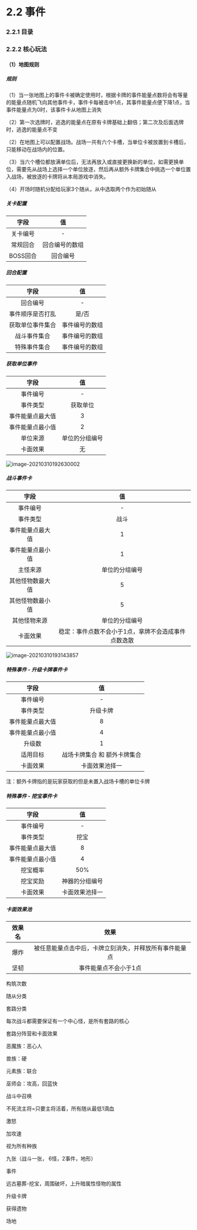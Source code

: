 # 2.2 事件

### 2.2.1 目录

### 2.2.2 核心玩法

#### （1）地图规则

##### 规则

（1）当一张地图上的事件卡被确定使用时，根据卡牌的事件能量点数将会有等量的能量点随机飞向其他事件卡，事件卡每被击中1点，其事件能量点便下降1点，当事件能量点为0时，该事件卡从地图上消失

（2）第一次选牌时，逃逸的能量点在原有卡牌基础上翻倍；第二次及后面选牌时，逃逸的能量点不变

（2）在地图上可以配置战场。战场一共有六个卡槽，当单位卡被放置到卡槽后，只能移动在战场内的位置。

（3）当六个槽位都放满单位后，无法再放入或直接更换新的单位，如需更换单位，需要先从战场上选择一个单位放逐，然后再从额外卡牌集合中挑选一个单位置入战场，被放逐的卡牌将从本局游戏中消失。

（4）开场时随机分配给玩家3个随从，从中选取两个作为初始随从



##### 关卡配置

|   字段   |       值       |
| :------: | :------------: |
| 关卡编号 |       -        |
| 常规回合 | 回合编号的数组 |
| BOSS回合 |    回合编号    |

##### 回合配置

|       字段       |       值       |
| :--------------: | :------------: |
|     回合编号     |       -        |
| 事件顺序是否打乱 |     是/否      |
| 获取单位事件集合 | 事件编号的数组 |
|   战斗事件集合   | 事件编号的数组 |
|   特殊事件集合   | 事件编号的数组 |

##### 获取单位事件

|       字段       |       值       |
| :--------------: | :------------: |
|     事件编号     |       -        |
|     事件类型     |    获取单位    |
| 事件能量点最大值 |       3        |
| 事件能量点最小值 |       2        |
|     单位来源     | 单位的分组编号 |
|     卡面效果     |       无       |

![image-20210310192630002](https://i.loli.net/2021/03/10/EF5gpr2jcS6AYbx.png)

##### 战斗事件卡

|       字段       |                         值                          |
| :--------------: | :-------------------------------------------------: |
|     事件编号     |                          -                          |
|     事件类型     |                        战斗                         |
| 事件能量点最大值 |                          1                          |
| 事件能量点最小值 |                          1                          |
|     主怪来源     |                   单位的分组编号                    |
| 其他怪物数最大值 |                          5                          |
| 其他怪物数最小值 |                          5                          |
|   其他怪物来源   |                   单位的分组编号                    |
|     卡面效果     | 稳定：事件点数不会小于1点，拿牌不会造成事件点数逸散 |

![image-20210310193143857](https://i.loli.net/2021/03/10/aIHGopkq7JFSghf.png)

##### 特殊事件 - 升级卡牌事件卡

|       字段       |              值              |
| :--------------: | :--------------------------: |
|     事件编号     |              -               |
|     事件类型     |           升级卡牌           |
| 事件能量点最大值 |              8               |
| 事件能量点最小值 |              4               |
|      升级数      |              1               |
|     适用目标     | 战场卡牌集合 和 额外卡牌集合 |
|     卡面效果     |        卡面效果池择一        |

注：额外卡牌指的是玩家获取的但是未置入战场卡槽的单位卡牌

##### 特殊事件 - 挖宝事件卡

|       字段       |       值       |
| :--------------: | :------------: |
|     事件编号     |       -        |
|     事件类型     |      挖宝      |
| 事件能量点最大值 |       8        |
| 事件能量点最小值 |       4        |
|     挖宝概率     |      50%       |
|     挖宝奖励     | 神器的分组编号 |
|     卡面效果     | 卡面效果池择一 |

##### 卡面效果池

| 效果名 |                          效果                          |
| :----: | :----------------------------------------------------: |
|  爆炸  | 被任意能量点击中后，卡牌立刻消失，并释放所有事件能量点 |
|  坚韧  |                 事件能量点不会小于1点                  |











构筑次数

随从分类

套路分类

每次战斗都需要保证有一个中心怪，是所有套路的核心

套路分阵营和卡面效果



恶魔族：恶心人

兽族：硬

元素族：联合

巫师会：攻高，回蓝快





战斗中召唤

不死流主将=只要主将活着，所有随从最低1滴血

激怒

加攻速

视为所有种族





九张（战斗一张， 6怪，2事件，地形）

事件

远古墓葬-挖宝，周围破坏，上升暗属性怪物的属性

升级卡牌

获得遗物

场地





